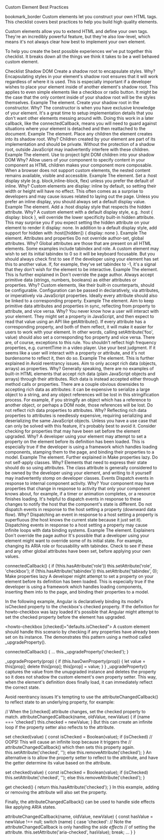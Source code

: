 Custom Element Best Practices

bookmark_border
Custom elements let you construct your own HTML tags. This checklist covers best practices to help you build high quality elements.

Custom elements allow you to extend HTML and define your own tags. They're an incredibly powerful feature, but they're also low-level, which means it's not always clear how best to implement your own element.

To help you create the best possible experiences we've put together this checklist. It breaks down all the things we think it takes to be a well behaved custom element.

Checklist
Shadow DOM
Create a shadow root to encapsulate styles.
Why? Encapsulating styles in your element's shadow root ensures that it will work regardless of where it is used. This is especially important if a developer wishes to place your element inside of another element's shadow root. This applies to even simple elements like a checkbox or radio button. It might be the case that the only content inside of your shadow root will be the styles themselves.
Example The <howto-checkbox> element.
Create your shadow root in the constructor.
Why? The constructor is when you have exclusive knowledge of your element. It's a great time to setup implementation details that you don't want other elements messing around with. Doing this work in a later callback, like the connectedCallback, means you will need to guard against situations where your element is detached and then reattached to the document.
Example The <howto-checkbox> element.
Place any children the element creates into its shadow root.
Why? Children created by your element are part of its implementation and should be private. Without the protection of a shadow root, outside JavaScript may inadvertently interfere with these children.
Example The <howto-tabs> element.
Use <slot> to project light DOM children into your shadow DOM
Why? Allow users of your component to specify content in your component as HTML children makes your component more composable. When a browser does not support custom elements, the nested content remains available, visible and accessible.
Example The <howto-tabs> element.
Set a :host display style (e.g. block,inline-block, flex) unless you prefer the default of inline.
Why? Custom elements are display: inline by default, so setting their width or height will have no effect. This often comes as a surprise to developers and may cause issues related to laying out the page. Unless you prefer an inline display, you should always set a default display value.
Example The <howto-checkbox> element.
Add a :host display style that respects the hidden attribute.
Why? A custom element with a default display style, e.g. :host { display: block }, will override the lower specificity built-in hidden attribute. This may surprise you if you expect setting the hidden attribute on your element to render it display: none. In addition to a default display style, add support for hidden with :host([hidden]) { display: none }.
Example The <howto-checkbox> element.
Attributes and properties
Do not override author-set, global attributes.
Why? Global attributes are those that are present on all HTML elements. Some examples include tabindex and role. A custom element may wish to set its initial tabindex to 0 so it will be keyboard focusable. But you should always check first to see if the developer using your element has set this to another value. If, for example, they've set tabindex to -1, it's a signal that they don't wish for the element to be interactive.
Example The <howto-checkbox> element. This is further explained in Don't override the page author.
Always accept primitive data (strings, numbers, booleans) as either attributes or properties.
Why? Custom elements, like their built-in counterparts, should be configurable. Configuration can be passed in declaratively, via attributes, or imperatively via JavaScript properties. Ideally every attribute should also be linked to a corresponding property.
Example The <howto-checkbox> element.
Aim to keep primitive data attributes and properties in sync, reflecting from property to attribute, and vice versa.
Why? You never know how a user will interact with your element. They might set a property in JavaScript, and then expect to read that value using an API like getAttribute(). If every attribute has a corresponding property, and both of them reflect, it will make it easier for users to work with your element. In other words, calling setAttribute('foo', value) should also set a corresponding foo property and vice versa. There are, of course, exceptions to this rule. You shouldn't reflect high frequency properties, e.g. currentTime in a video player. Use your best judgment. If it seems like a user will interact with a property or attribute, and it's not burdensome to reflect it, then do so.
Example The <howto-checkbox> element. This is further explained in Avoid reentrancy issues.
Aim to only accept rich data (objects, arrays) as properties.
Why? Generally speaking, there are no examples of built-in HTML elements that accept rich data (plain JavaScript objects and arrays) through their attributes. Rich data is instead accepted either through method calls or properties. There are a couple obvious downsides to accepting rich data as attributes: it can be expensive to serialize a large object to a string, and any object references will be lost in this stringification process. For example, if you stringify an object which has a reference to another object, or perhaps a DOM node, those references will be lost.
Do not reflect rich data properties to attributes.
Why? Reflecting rich data properties to attributes is needlessly expensive, requiring serializing and deserializing the same JavaScript objects. Unless you have a use case that can only be solved with this feature, it's probably best to avoid it.
Consider checking for properties that may have been set before the element upgraded.
Why? A developer using your element may attempt to set a property on the element before its definition has been loaded. This is especially true if the developer is using a framework which handles loading components, stamping them to the page, and binding their properties to a model.
Example The <howto-checkbox> element. Further explained in Make properties lazy.
Do not self-apply classes.
Why? Elements that need to express their state should do so using attributes. The class attribute is generally considered to be owned by the developer using your element, and writing to it yourself may inadvertently stomp on developer classes.
Events
Dispatch events in response to internal component activity.
Why? Your component may have properties that change in response to activity that only your component knows about, for example, if a timer or animation completes, or a resource finishes loading. It's helpful to dispatch events in response to these changes to notify the host that the component's state is different.
Do not dispatch events in response to the host setting a property (downward data flow).
Why? Dispatching an event in response to a host setting a property is superfluous (the host knows the current state because it just set it). Dispatching events in response to a host setting a property may cause infinite loops with data binding systems.
Example The <howto-checkbox> element.
Explainers
Don't override the page author
It's possible that a developer using your element might want to override some of its initial state. For example, changing its ARIA role or focusability with tabindex. Check to see if these and any other global attributes have been set, before applying your own values.

connectedCallback() {
if (!this.hasAttribute('role'))
this.setAttribute('role', 'checkbox');
if (!this.hasAttribute('tabindex'))
this.setAttribute('tabindex', 0);
Make properties lazy
A developer might attempt to set a property on your element before its definition has been loaded. This is especially true if the developer is using a framework which handles loading components, inserting them into to the page, and binding their properties to a model.

In the following example, Angular is declaratively binding its model's isChecked property to the checkbox's checked property. If the definition for howto-checkbox was lazy loaded it's possible that Angular might attempt to set the checked property before the element has upgraded.

<howto-checkbox [checked]="defaults.isChecked"></howto-checkbox>
A custom element should handle this scenario by checking if any properties have already been set on its instance. The <howto-checkbox> demonstrates this pattern using a method called \_upgradeProperty().

connectedCallback() {
...
this.\_upgradeProperty('checked');
}

\_upgradeProperty(prop) {
if (this.hasOwnProperty(prop)) {
let value = this[prop];
delete this[prop];
this[prop] = value;
}
}
\_upgradeProperty() captures the value from the unupgraded instance and deletes the property so it does not shadow the custom element's own property setter. This way, when the element's definition does finally load, it can immediately reflect the correct state.

Avoid reentrancy issues
It's tempting to use the attributeChangedCallback() to reflect state to an underlying property, for example:

// When the [checked] attribute changes, set the checked property to match.
attributeChangedCallback(name, oldValue, newValue) {
if (name === 'checked')
this.checked = newValue;
}
But this can create an infinite loop if the property setter also reflects to the attribute.

set checked(value) {
const isChecked = Boolean(value);
if (isChecked)
// OOPS! This will cause an infinite loop because it triggers the
// attributeChangedCallback() which then sets this property again.
this.setAttribute('checked', '');
else
this.removeAttribute('checked');
}
An alternative is to allow the property setter to reflect to the attribute, and have the getter determine its value based on the attribute.

set checked(value) {
const isChecked = Boolean(value);
if (isChecked)
this.setAttribute('checked', '');
else
this.removeAttribute('checked');
}

get checked() {
return this.hasAttribute('checked');
}
In this example, adding or removing the attribute will also set the property.

Finally, the attributeChangedCallback() can be used to handle side effects like applying ARIA states.

attributeChangedCallback(name, oldValue, newValue) {
const hasValue = newValue !== null;
switch (name) {
case 'checked':
// Note the attributeChangedCallback is only handling the _side effects_
// of setting the attribute.
this.setAttribute('aria-checked', hasValue);
break;
...
}
}
